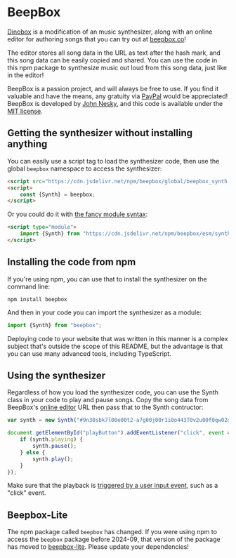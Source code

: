 # BeepBox

[Dinobox](https://dinobox.vercel.app) is a modification of an music synthesizer, along with an online editor for authoring songs that you can try out at [beepbox.co](https://www.beepbox.co)!

The editor stores all song data in the URL as text after the hash mark, and this song data can be easily copied and shared. You can use the code in this npm package to synthesize music out loud from this song data, just like in the editor!

BeepBox is a passion project, and will always be free to use. If you find it valuable and have the means, any gratuity via [PayPal](https://www.paypal.com/cgi-bin/webscr?cmd=_donations&business=QZJTX9GRYEV9N&currency_code=USD) would be appreciated! BeepBox is developed by [John Nesky](https://johnnesky.com/), and this code is available under the [MIT license](https://github.com/johnnesky/beepbox/blob/main/LICENSE.md).

## Getting the synthesizer without installing anything

You can easily use a script tag to load the synthesizer code, then use the global `beepbox` namespace to access the synthesizer:

```html
<script src="https://cdn.jsdelivr.net/npm/beepbox/global/beepbox_synth.min.js"></script>
<script>
	const {Synth} = beepbox;
</script>
```

Or you could do it with [the fancy module syntax](https://developer.mozilla.org/en-US/docs/Web/JavaScript/Guide/Modules):

```html
<script type="module">
    import {Synth} from "https://cdn.jsdelivr.net/npm/beepbox/esm/synth/index.js";
</script>
```

## Installing the code from npm

If you're using npm, you can use that to install the synthesizer on the command line:

```shell
npm install beepbox
```

And then in your code you can import the synthesizer as a module:

```javascript
import {Synth} from "beepbox";
```

Deploying code to your website that was written in this manner is a complex subject that's outside the scope of this README, but the advantage is that you can use many advanced tools, including TypeScript.

## Using the synthesizer

Regardless of how you load the synthesizer code, you can use the Synth class in your code to play and pause songs. Copy the song data from BeepBox's [online editor](https://www.beepbox.co) URL then pass that to the Synth contructor:

```javascript
var synth = new Synth("#9n30sbk7l00e00t2-a7g00j00r1i0o443T0v2u00f0qw02d03w2h0E0T0v2u00f0qw02d03w2h0E0T0v0u00f0qw02d03w1h0E0bUp1OFEYtghQ4sBihS7dQQuwE8W2eywzwPbGcKCzZk4t17hghQCngpo");

document.getElementById("playButton").addEventListener("click", event => {
	if (synth.playing) {
		synth.pause();
	} else {
		synth.play();
	}
});
```

Make sure that the playback is [triggered by a user input event](https://developer.mozilla.org/en-US/docs/Web/Media/Autoplay_guide), such as a "click" event.

## Beepbox-Lite

The npm package called `beepbox` has changed. If you were using npm to access the `beepbox` package before 2024-09, that version of the package has moved to [beepbox-lite](https://www.npmjs.com/package/beepbox-lite). Please update your dependencies!
